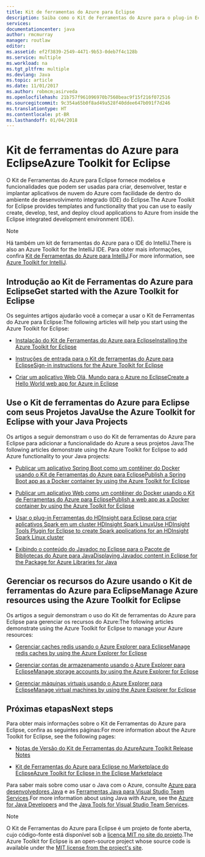 ```yaml
---
title: Kit de ferramentas do Azure para Eclipse
description: Saiba como o Kit de Ferramentas do Azure para o plug-in Eclipse pode ajudar a criar e implantar aplicativos de nuvem no Azure.
services: 
documentationcenter: java
author: rmcmurray
manager: routlaw
editor: 
ms.assetid: ef2f3839-2549-4471-9b53-0deb7f4c128b
ms.service: multiple
ms.workload: na
ms.tgt_pltfrm: multiple
ms.devlang: Java
ms.topic: article
ms.date: 11/01/2017
ms.author: robmcm;asirveda
ms.openlocfilehash: 21b757f961096970b7560beac9f15f216f072516
ms.sourcegitcommit: 9c354a65b0f8ad49a528f40ddee647b091f7d246
ms.translationtype: HT
ms.contentlocale: pt-BR
ms.lasthandoff: 01/04/2018
---
```

# <a name="azure-toolkit-for-eclipse"></a><span data-ttu-id="43afc-103">Kit de ferramentas do Azure para Eclipse</span><span class="sxs-lookup"><span data-stu-id="43afc-103">Azure Toolkit for Eclipse</span></span>

<span data-ttu-id="43afc-104">O Kit de Ferramentas do Azure para Eclipse fornece modelos e funcionalidades que podem ser usadas para criar, desenvolver, testar e implantar aplicativos de nuvem do Azure com facilidade de dentro do ambiente de desenvolvimento integrado (IDE) do Eclipse.</span><span class="sxs-lookup"><span data-stu-id="43afc-104">The Azure Toolkit for Eclipse provides templates and functionality that you can use to easily create, develop, test, and deploy cloud  applications to Azure from inside the Eclipse integrated development environment (IDE).</span></span>

> [!NOTE]
> 
> <span data-ttu-id="43afc-105">Há também um kit de ferramentas do Azure para o IDE do IntelliJ.</span><span class="sxs-lookup"><span data-stu-id="43afc-105">There is also an Azure Toolkit for the IntelliJ IDE.</span></span> <span data-ttu-id="43afc-106">Para obter mais informações, confira [Kit de Ferramentas do Azure para IntelliJ](../intellij/azure-toolkit-for-intellij.md).</span><span class="sxs-lookup"><span data-stu-id="43afc-106">For more information, see [Azure Toolkit for IntelliJ](../intellij/azure-toolkit-for-intellij.md).</span></span>
> 

## <a name="get-started-with-the-azure-toolkit-for-eclipse"></a><span data-ttu-id="43afc-107">Introdução ao Kit de Ferramentas do Azure para Eclipse</span><span class="sxs-lookup"><span data-stu-id="43afc-107">Get started with the Azure Toolkit for Eclipse</span></span>
<span data-ttu-id="43afc-108">Os seguintes artigos ajudarão você a começar a usar o Kit de Ferramentas do Azure para Eclipse:</span><span class="sxs-lookup"><span data-stu-id="43afc-108">The following articles will help you start using the Azure Toolkit for Eclipse:</span></span>

* [<span data-ttu-id="43afc-109">Instalação do Kit de Ferramentas do Azure para Eclipse</span><span class="sxs-lookup"><span data-stu-id="43afc-109">Installing the Azure Toolkit for Eclipse</span></span>](azure-toolkit-for-eclipse-installation.md)

* [<span data-ttu-id="43afc-110">Instruções de entrada para o Kit de ferramentas do Azure para Eclipse</span><span class="sxs-lookup"><span data-stu-id="43afc-110">Sign-in instructions for the Azure Toolkit for Eclipse</span></span>](azure-toolkit-for-eclipse-sign-in-instructions.md)

* [<span data-ttu-id="43afc-111">Criar um aplicativo Web Olá, Mundo para o Azure no Eclipse</span><span class="sxs-lookup"><span data-stu-id="43afc-111">Create a Hello World web app for Azure in Eclipse</span></span>](azure-toolkit-for-eclipse-create-hello-world-web-app.md)

## <a name="use-the-azure-toolkit-for-eclipse-with-your-java-projects"></a><span data-ttu-id="43afc-112">Use o Kit de ferramentas do Azure para Eclipse com seus Projetos Java</span><span class="sxs-lookup"><span data-stu-id="43afc-112">Use the Azure Toolkit for Eclipse with your Java Projects</span></span>
<span data-ttu-id="43afc-113">Os artigos a seguir demonstram o uso do  Kit de ferramentas do Azure para Eclipse para adicionar a funcionalidade do Azure a seus projetos Java:</span><span class="sxs-lookup"><span data-stu-id="43afc-113">The following articles demonstrate using the Azure Toolkit for Eclipse to add Azure functionality to your Java projects:</span></span>

* [<span data-ttu-id="43afc-114">Publicar um aplicativo Spring Boot como um contêiner do Docker usando o Kit de Ferramentas do Azure para Eclipse</span><span class="sxs-lookup"><span data-stu-id="43afc-114">Publish a Spring Boot app as a Docker container by using the Azure Toolkit for Eclipse</span></span>](azure-toolkit-for-eclipse-publish-spring-boot-docker-app.md)

* [<span data-ttu-id="43afc-115">Publicar um aplicativo Web como um contêiner do Docker usando o Kit de Ferramentas do Azure para Eclipse</span><span class="sxs-lookup"><span data-stu-id="43afc-115">Publish a web app as a Docker container by using the Azure Toolkit for Eclipse</span></span>](azure-toolkit-for-eclipse-publish-as-docker-container.md)

* [<span data-ttu-id="43afc-116">Usar o plug-in Ferramentas do HDInsight para Eclipse para criar aplicativos Spark em um cluster HDInsight Spark Linux</span><span class="sxs-lookup"><span data-stu-id="43afc-116">Use HDInsight Tools Plugin for Eclipse to create Spark applications for an HDInsight Spark Linux cluster</span></span>](/azure/hdinsight/hdinsight-apache-spark-eclipse-tool-plugin)

* [<span data-ttu-id="43afc-117">Exibindo o conteúdo do Javadoc no Eclipse para o Pacote de Bibliotecas do Azure para Java</span><span class="sxs-lookup"><span data-stu-id="43afc-117">Displaying Javadoc content in Eclipse for the Package for Azure Libraries for Java</span></span>](azure-toolkit-for-eclipse-displaying-javadoc-content-for-azure-libraries.md)

## <a name="manage-azure-resources-using-the-azure-toolkit-for-eclipse"></a><span data-ttu-id="43afc-118">Gerenciar os recursos do Azure usando o Kit de ferramentas do Azure para Eclipse</span><span class="sxs-lookup"><span data-stu-id="43afc-118">Manage Azure resources using the Azure Toolkit for Eclipse</span></span>
<span data-ttu-id="43afc-119">Os artigos a seguir demonstram o uso do Kit de ferramentas do Azure para Eclipse para gerenciar os recursos do Azure:</span><span class="sxs-lookup"><span data-stu-id="43afc-119">The following articles demonstrate using the Azure Toolkit for Eclipse to manage your Azure resources:</span></span>

* [<span data-ttu-id="43afc-120">Gerenciar caches redis usando o Azure Explorer para Eclipse</span><span class="sxs-lookup"><span data-stu-id="43afc-120">Manage redis caches by using the Azure Explorer for Eclipse</span></span>](azure-toolkit-for-eclipse-managing-redis-caches-using-azure-explorer.md)

* [<span data-ttu-id="43afc-121">Gerenciar contas de armazenamento usando o Azure Explorer para Eclipse</span><span class="sxs-lookup"><span data-stu-id="43afc-121">Manage storage accounts by using the Azure Explorer for Eclipse</span></span>](azure-toolkit-for-eclipse-managing-storage-accounts-using-azure-explorer.md)

* [<span data-ttu-id="43afc-122">Gerenciar máquinas virtuais usando o Azure Explorer para Eclipse</span><span class="sxs-lookup"><span data-stu-id="43afc-122">Manage virtual machines by using the Azure Explorer for Eclipse</span></span>](azure-toolkit-for-eclipse-managing-virtual-machines-using-azure-explorer.md)

## <a name="next-steps"></a><span data-ttu-id="43afc-123">Próximas etapas</span><span class="sxs-lookup"><span data-stu-id="43afc-123">Next steps</span></span>

<span data-ttu-id="43afc-124">Para obter mais informações sobre o Kit de Ferramentas do Azure para Eclipse, confira as seguintes páginas:</span><span class="sxs-lookup"><span data-stu-id="43afc-124">For more information about the Azure Toolkit for Eclipse, see the following pages:</span></span>

* [<span data-ttu-id="43afc-125">Notas de Versão do Kit de Ferramentas do Azure</span><span class="sxs-lookup"><span data-stu-id="43afc-125">Azure Toolkit Release Notes</span></span>](https://github.com/Microsoft/azure-tools-for-java/releases)

* [<span data-ttu-id="43afc-126">Kit de Ferramentas do Azure para Eclipse no Marketplace do Eclipse</span><span class="sxs-lookup"><span data-stu-id="43afc-126">Azure Toolkit for Eclipse in the Eclipse Marketplace</span></span>](http://marketplace.eclipse.org/content/azure-toolkit-eclipse)

<span data-ttu-id="43afc-127">Para saber mais sobre como usar o Java com o Azure, consulte [Azure para desenvolvedores Java](https://docs.microsoft.com/java/azure/) e as [Ferramentas Java para Visual Studio Team Services](https://java.visualstudio.com/).</span><span class="sxs-lookup"><span data-stu-id="43afc-127">For more information about using Java with Azure, see the [Azure for Java Developers](https://docs.microsoft.com/java/azure/) and the [Java Tools for Visual Studio Team Services](https://java.visualstudio.com/).</span></span>

<!-- [!INCLUDE [azure-toolkit-for-eclipse-additional-resources](../includes/azure-toolkit-for-eclipse-additional-resources.md)] -->

> [!NOTE]
> 
> <span data-ttu-id="43afc-128">O Kit de Ferramentas do Azure para Eclipse é um projeto de fonte aberta, cujo código-fonte está disponível sob a [licença MIT no site do projeto](https://github.com/microsoft/azure-tools-for-java).</span><span class="sxs-lookup"><span data-stu-id="43afc-128">The Azure Toolkit for Eclipse is an open-source project whose source code is available under the [MIT license from the project's site](https://github.com/microsoft/azure-tools-for-java).</span></span>
> 

<!-- URL List -->

[Azure for Java Developers]: https://docs.microsoft.com/java/azure
[Java Tools for Visual Studio Team Services]: https://java.visualstudio.com/

<!-- Temporarily Deprecated URLs -->

<!-- [Deploying large deployments](azure-toolkit-for-eclipse-deploying-large-deployments.md) -->
<!-- [How to Maintain Session Data with Session Affinity]: http://go.microsoft.com/fwlink/?LinkID=699539 -->
<!-- [How to Use Co-located Caching]: http://go.microsoft.com/fwlink/?LinkID=699542 -->
<!-- [How to Use Dedicated Caching]: http://go.microsoft.com/fwlink/?LinkID=699543 -->
<!-- [How to Use JMS with AMQP 1.0 in Azure with Eclipse]: http://go.microsoft.com/fwlink/?LinkID=699544 -->
<!-- [How to Use SSL Offloading]: http://go.microsoft.com/fwlink/?LinkID=699545 -->
<!-- [SSL Offloading]: http://go.microsoft.com/fwlink/?LinkID=699549 -->
<!-- [Using the Azure Service Runtime Library in JSP]: http://go.microsoft.com/fwlink/?LinkID=699551 -->
<!-- [How to Authenticate Web Users with Azure Access Control Service Using Eclipse]: /azure/active-directory/active-directory-java-authenticate-users-access-control-eclipse.md -->
<!-- [Debug a Java Web App on Azure in Eclipse]: /azure/app-service-web/app-service-web-debug-java-web-app-in-eclipse.md -->
<!-- [Debugging Azure Applications in Eclipse]: azure-toolkit-for-eclipse-debugging-azure-applications.md -->

<!-- Legacy MSDN URL = https://msdn.microsoft.com/library/azure/hh694271.aspx -->
